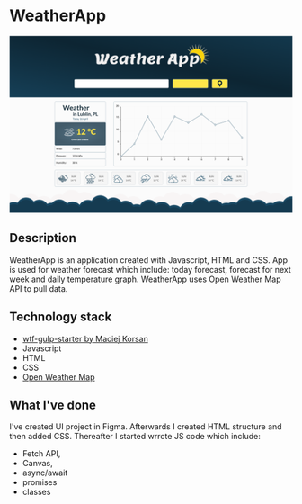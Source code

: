 # WeatherApp
![WeatherApp UI](https://github.com/shzgfx/WeatherApp/blob/master/WeatherApp.png "WeatherApp UI")

## Description
WeatherApp is an application created with Javascript, HTML and CSS. App is used for weather forecast which include: today forecast, forecast for next week and daily temperature graph. WeatherApp uses Open Weather Map API to pull data. 

## Technology stack
* [wtf-gulp-starter by Maciej Korsan](https://github.com/maciejkorsan/wtf-gulp-starter)
* Javascript
* HTML
* CSS
* [Open Weather Map](https://openweathermap.org/)


## What I've done
I've created UI project in Figma. Afterwards I created HTML structure and then added CSS. Thereafter I started wrrote JS code which include:
* Fetch API,
* Canvas,
* async/await
* promises
* classes
